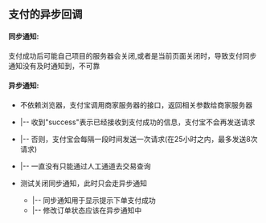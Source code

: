 
## 支付的异步回调

#### 同步通知:
支付成功后可能自己项目的服务器会关闭,或者是当前页面关闭时，导致支付同步通知没有及时通知到，不可靠

#### 异步通知:
* 不依赖浏览器，支付宝调用商家服务器的接口，返回相关参数给商家服务器
 * |-- 收到"success"表示已经接收到支付成功的信息，支付宝不会再发送请求
 * |-- 否则，支付宝会每隔一段时间发送一次请求(在25小时之内，最多发送8次请求)
 * |-- 一直没有只能通过人工通道去交易查询

* 测试关闭同步通知，此时只会走异步通知
    * |-- 同步通知用于显示提示下单支付成功
    * |-- 修改订单状态应该在异步通知中
